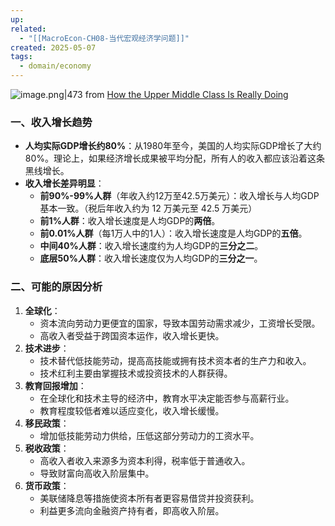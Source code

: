 ```yaml
---
up: 
related:
  - "[[MacroEcon-CH08-当代宏观经济学问题]]"
created: 2025-05-07
tags:
  - domain/economy
---
```


![image.png|473](https://s1.vika.cn/space/2025/05/07/05f1e17fa8244861973a4edb9643108e)
from [How the Upper Middle Class Is Really Doing](https://www.nytimes.com/2019/02/24/opinion/income-inequality-upper-middle-class.html)

### 一、收入增长趋势

- **人均实际GDP增长约80%**：从1980年至今，美国的人均实际GDP增长了大约80%。理论上，如果经济增长成果被平均分配，所有人的收入都应该沿着这条黑线增长。
- **收入增长差异明显**：
    - **前90%-99%人群**（年收入约12万至42.5万美元）：收入增长与人均GDP基本一致。（税后年收入约为 12 万美元至 42.5 万美元）
    - **前1%人群**：收入增长速度是人均GDP的**两倍**。
    - **前0.01%人群**（每1万人中的1人）：收入增长速度是人均GDP的**五倍**。
    - **中间40%人群**：收入增长速度约为人均GDP的**三分之二**。
    - **底层50%人群**：收入增长速度仅为人均GDP的**三分之一**。

### 二、可能的原因分析

1. **全球化**：
    - 资本流向劳动力更便宜的国家，导致本国劳动需求减少，工资增长受限。
    - 高收入者受益于跨国资本运作，收入增长更快。
2. **技术进步**：
    - 技术替代低技能劳动，提高高技能或拥有技术资本者的生产力和收入。
    - 技术红利主要由掌握技术或投资技术的人群获得。
3. **教育回报增加**：
    - 在全球化和技术主导的经济中，教育水平决定能否参与高薪行业。
    - 教育程度较低者难以适应变化，收入增长缓慢。
4. **移民政策**：
    - 增加低技能劳动力供给，压低这部分劳动力的工资水平。
5. **税收政策**：
    - 高收入者收入来源多为资本利得，税率低于普通收入。
    - 导致财富向高收入阶层集中。
6. **货币政策**：
    - 美联储降息等措施使资本所有者更容易借贷并投资获利。
    - 利益更多流向金融资产持有者，即高收入阶层。